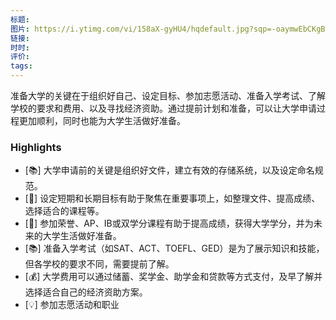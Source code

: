 ```yaml
---
标题: 
图片: https://i.ytimg.com/vi/158aX-gyHU4/hqdefault.jpg?sqp=-oaymwEbCKgBEF5IVfKriqkDDggBFQAAiEIYAXABwAEG&rs=AOn4CLAHUTubUB3FP1zGRxVwBCRBRbekhg
链接: 
时时: 
评价: 
tags:
---
```

准备大学的关键在于组织好自己、设定目标、参加志愿活动、准备入学考试、了解学校的要求和费用、以及寻找经济资助。通过提前计划和准备，可以让大学申请过程更加顺利，同时也能为大学生活做好准备。

### Highlights

- [📚] 大学申请前的关键是组织好文件，建立有效的存储系统，以及设定命名规范。
- [🎯] 设定短期和长期目标有助于聚焦在重要事项上，如整理文件、提高成绩、选择适合的课程等。
- [📝] 参加荣誉、AP、IB或双学分课程有助于提高成绩，获得大学学分，并为未来的大学生活做好准备。
- [📚] 准备入学考试（如SAT、ACT、TOEFL、GED）是为了展示知识和技能，但各学校的要求不同，需要提前了解。
- [💰] 大学费用可以通过储蓄、奖学金、助学金和贷款等方式支付，及早了解并选择适合自己的经济资助方案。
- [💡] 参加志愿活动和职业

